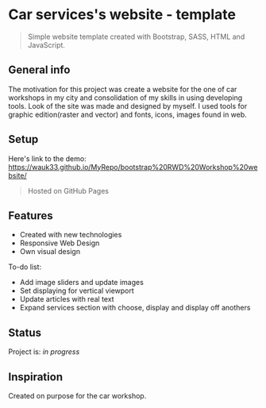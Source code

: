 # Car services's website - template
> Simple website template created with Bootstrap, SASS, HTML and JavaScript.

## General info
The motivation for this project was create a website for the one of car workshops in my city and consolidation of my skills in using developing tools.
Look of the site was made and designed by myself. I used tools for graphic edition(raster and vector) and fonts, icons, images found in web.

## Setup
Here's link to the demo: https://wauk33.github.io/MyRepo/bootstrap%20RWD%20Workshop%20website/
> Hosted on GitHub Pages

## Features

* Created with new technologies
* Responsive Web Design
* Own visual design 

To-do list:
* Add image sliders and update images
* Set displaying for vertical viewport
* Update articles with real text
* Expand services section with choose, display and display off anothers

## Status
Project is: _in progress_

## Inspiration
Created on purpose for the car workshop.

